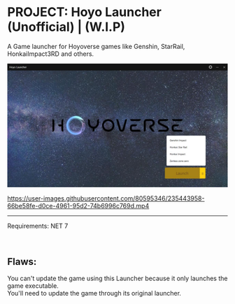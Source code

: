 # PROJECT: Hoyo Launcher (Unofficial) | (W.I.P)
A Game launcher for Hoyoverse games like Genshin, StarRail, HonkaiImpact3RD and others.

![image](readme/main.JPG)

https://user-images.githubusercontent.com/80595346/235443958-66be58fe-d0ce-4961-95d2-74b6996c769d.mp4

---

Requirements: NET 7

<br>

## Flaws:
You can't update the game using this Launcher because it only launches the game executable.<br>
You'll need to update the game through its original launcher.